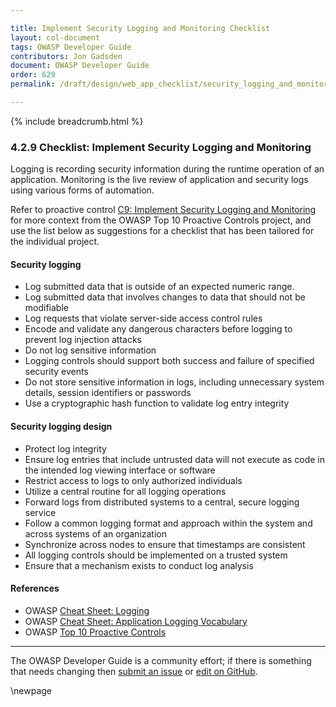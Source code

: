 ```yaml
---

title: Implement Security Logging and Monitoring Checklist
layout: col-document
tags: OWASP Developer Guide
contributors: Jon Gadsden
document: OWASP Developer Guide
order: 629
permalink: /draft/design/web_app_checklist/security_logging_and_monitoring/

---
```


{% include breadcrumb.html %}

### 4.2.9 Checklist: Implement Security Logging and Monitoring

Logging is recording security information during the runtime operation of an application.
Monitoring is the live review of application and security logs using various forms of automation.

Refer to proactive control [C9: Implement Security Logging and Monitoring][control9]
for more context from the OWASP Top 10 Proactive Controls project,
and use the list below as suggestions for a checklist that has been tailored for the individual project.

#### Security logging

* Log submitted data that is outside of an expected numeric range.
* Log submitted data that involves changes to data that should not be modifiable
* Log requests that violate server-side access control rules
* Encode and validate any dangerous characters before logging to prevent log injection attacks
* Do not log sensitive information
* Logging controls should support both success and failure of specified security events
* Do not store sensitive information in logs, including unnecessary system details, session identifiers or passwords
* Use a cryptographic hash function to validate log entry integrity

#### Security logging design

* Protect log integrity
* Ensure log entries that include untrusted data will not execute as code in the intended log viewing interface or software
* Restrict access to logs to only authorized individuals
* Utilize a central routine for all logging operations
* Forward logs from distributed systems to a central, secure logging service
* Follow a common logging format and approach within the system and across systems of an organization
* Synchronize across nodes to ensure that timestamps are consistent
* All logging controls should be implemented on a trusted system
* Ensure that a mechanism exists to conduct log analysis

#### References

* OWASP [Cheat Sheet: Logging][cslogging]
* OWASP [Cheat Sheet: Application Logging Vocabulary][csvocabulary]
* OWASP [Top 10 Proactive Controls][proactive10]

----

The OWASP Developer Guide is a community effort; if there is something that needs changing
then [submit an issue][issue060209] or [edit on GitHub][edit060209].

[control9]: https://owasp.org/www-project-proactive-controls/v3/en/c9-security-logging
[cslogging]: https://cheatsheetseries.owasp.org/cheatsheets/Logging_Cheat_Sheet.html
[csvocabulary]: https://cheatsheetseries.owasp.org/cheatsheets/Logging_Vocabulary_Cheat_Sheet.html
[issue060209]: https://github.com/OWASP/www-project-developer-guide/issues/new?labels=enhancement&template=request.md&title=Update:%2006-design/02-web-app-checklist/09-logging-monitoring
[edit060209]: https://github.com/OWASP/www-project-developer-guide/blob/main/draft/06-design/02-web-app-checklist/09-logging-monitoring.md
[proactive10]: https://owasp.org/www-project-proactive-controls/

\newpage
